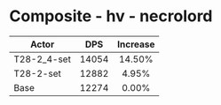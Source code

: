 # Composite - hv - necrolord
| Actor | DPS | Increase |
|---|:---:|:---:|
|T28-2_4-set|14054|14.50%|
|T28-2-set|12882|4.95%|
|Base|12274|0.00%|
